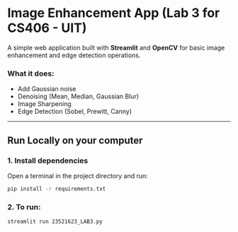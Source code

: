 #  Image Enhancement App (Lab 3 for CS406 - UIT)

A simple web application built with **Streamlit** and **OpenCV** for basic image enhancement and edge detection operations.

###  What it does:

- Add Gaussian noise  
- Denoising (Mean, Median, Gaussian Blur)  
- Image Sharpening  
- Edge Detection (Sobel, Prewitt, Canny)

---

## Run Locally on your computer

### 1️. Install dependencies

Open a terminal in the project directory and run:
 ```bash
pip install -r requirements.txt
```
### 2. To run:
 ```bash
streamlit run 23521623_LAB3.py
```
